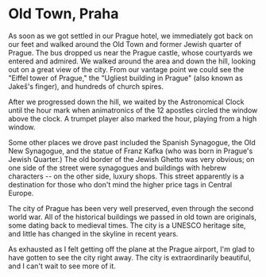Old Town, Praha
==========

As soon as we got settled in our Prague hotel, we immediately got back on our feet and walked around the Old Town and former Jewish quarter of Prague.
The bus dropped us near the Prague castle, whose courtyards we entered and admired.
We walked around the area and down the hill, looking out on a great view of the city.
From our vantage point we could see the "Eiffel tower of Prague," the "Ugliest building in Prague" (also known as Jakeš's finger), and hundreds of church spires.

After we progressed down the hill, we waited by the Astronomical Clock until the hour mark when animatronics of the 12 apostles circled the window above the clock. A trumpet player also marked the hour, playing from a high window.

Some other places we drove past included the Spanish Synagogue, the Old New Synagogue, and the statue of Franz Kafka (who was born in Prague's Jewish Quarter.) 
The old border of the Jewish Ghetto was very obvious; on one side of the street were synagogues and buildings with hebrew characters -- on the other side, luxury shops.
This street apparently is a destination for those who don't mind the higher price tags in Central Europe.

The city of Prague has been very well preserved, even through the second world war. 
All of the historical buildings we passed in old town are originals, some dating back to medieval times.
The city is a UNESCO heritage site, and little has changed in the skyline in recent years.

As exhausted as I felt getting off the plane at the Prague airport, I'm glad to have gotten to see the city right away. The city is extraordinarily beautiful, and I can't wait to see more of it.